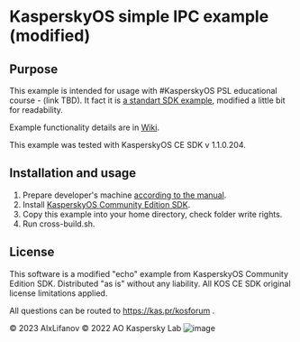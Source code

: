 # KasperskyOS simple IPC example (modified)

## Purpose

This example is intended for usage with #KasperskyOS PSL educational course - (link TBD).
It fact it is [a standart SDK example](https://support.kaspersky.ru/help/KCE/1.1/en-US/appendix_echo_example.htm), modified a little bit for readability.

Example functionality details are in [Wiki](https://github.com/AlxLifanov/echo_mod/wiki).

This example was tested with KasperskyOS CE SDK v 1.1.0.204.

## Installation and usage
1. Prepare developer's machine [according to the manual](https://support.kaspersky.ru/help/KCE/1.1/en-US/getting_started.htm).
2. Install [KasperskyOS Community Edition SDK](https://os.kaspersky.ru/development/?form=download).
3. Copy this example into your home directory, check folder write rights.
4. Run cross-build.sh.
	
## License
	
This software is a modified "echo" example from KasperskyOS Community Edition SDK. Distributed "as is" without any liability. All KOS CE SDK original license limitations applied.

All questions can be routed to https://kas.pr/kosforum .

© 2023 AlxLifanov
© 2022 AO Kaspersky Lab
![image](https://mc.yandex.ru/pixel/4800619149800149888?rnd=%aw_random%)
